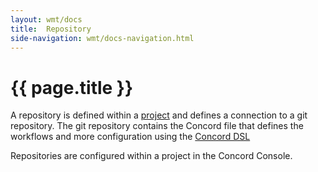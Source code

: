 ```yaml
---
layout: wmt/docs
title:  Repository
side-navigation: wmt/docs-navigation.html
---
```


# {{ page.title }}

A repository is defined within a [project](./project.html) and defines a
connection to a git repository. The git repository contains the Concord file
that defines the workflows and more configuration using the
[Concord DSL](../getting-started/concord-dsl.html)

Repositories are configured within a project in the Concord Console.